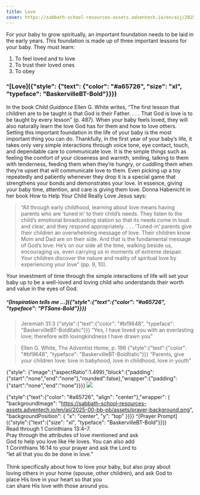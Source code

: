```yaml
---
title: Love
cover: https://sabbath-school-resources-assets.adventech.io/en/aij/2025-00-bb-pb/part-1-03-the-foundation-for-spiritual-growth/plant.png
---
```


For your baby to grow spiritually, an important foundation needs to be laid in the early years. This foundation is made up of three important lessons for your baby.
They must learn:

1. To feel loved and to love
2. To trust their loved ones
3. To obey


### ^[Love]({"style": {"text": {"color": "#a65726", "size": "xl", "typeface": "BaskervilleBT-Bold"}}})

In the book _Child Guidance_ Ellen G. White writes, “The first lesson that children are to be taught is that God is their Father. . . . That God is love is to be taught by every lesson” (p. 487). When your baby feels loved, they will also naturally learn the love God has for them and how to love others. Setting this important foundation in the life of your baby is the most important thing you can do. Thankfully, in the first year of your baby’s life, it takes only very simple interactions through voice tone, eye contact, touch, and dependable care to communicate love. It is the simple things such as feeling the comfort of your closeness and warmth, smiling, talking to them with tenderness, feeding them when they’re hungry, or cuddling them when they’re upset that will communicate love to them. Even picking up a toy repeatedly and patiently whenever they drop it is a special game that strengthens your bonds and demonstrates your love. In essence, giving your baby time, attention, and care is giving them love. Donna Habenicht in her book How to Help Your Child Really Love Jesus says:

> “All through early childhood, learning about love means having parents who are ʻtuned inʼ to their child’s needs. They listen to the child’s emotional broadcasting station so that its needs come in loud and clear, and they respond appropriately. . . . ʻTuned-inʼ parents give their children an overwhelming message of love. Their children know Mom and Dad are on their side. And that is the fundamental message of God’s love: He’s on our side all the time, walking beside us, encouraging us, even carrying us in moments of extreme despair. Your children discover the nature and reality of spiritual love by experiencing your love” (pp. 9, 10).

Your investment of time through the simple interactions of life will set your baby up to be a well-loved and loving child who understands their worth and value in the eyes of God.

##### ^[Inspiration tells me ...]({"style":{"text":{"color": "#a65726", "typeface": "PTSans-Bold"}}})

> <callout>Jeremiah 31:3</callout>
> {"style":{"text":{"color": "#bf9648", "typeface": "BaskervilleBT-BoldItalic"}}}
> “Yes, I have loved you with an everlasting love; therefore with lovingkindness I have drawn you”

> <callout>Ellen G. White, The Adventist Home, p. 196</callout>
> {"style":{"text":{"color": "#bf9648", "typeface": "BaskervilleBT-BoldItalic"}}}
> “Parents, give your children love: love in babyhood, love in childhood, love in youth”

{"style": {"image":{"aspectRatio":1.499},"block":{"padding":{"start":"none","end":"none"},"rounded":false},"wrapper":{"padding":{"start":"none","end":"none"}}}}
![](https://sabbath-school-resources-assets.adventech.io/en/aij/2025-01-bb-pb/part-1-03-the-foundation-for-spiritual-growth/cover.png)

{"style":{"text":{"color": "#a65726", "align": "center"},"wrapper": { "backgroundImage": "https://sabbath-school-resources-assets.adventech.io/en/aij/2025-00-bb-pb/assets/prayer-background.png", "backgroundPosition": { "x": "center", "y": "top" }}}}
^[Prayer Prompt]({"style":{"text":{"size": "xl", "typeface": "BaskervilleBT-Bold"}}})\
Read through 1 Corinthians 13:4–7.\
Pray through the attributes of love mentioned and ask\
God to help you love like He loves. You can also add\
1 Corinthians 16:14 to your prayer and ask the Lord to\
“let all that you do be done in love.”\
\
Think specifically about how to love your baby, but also pray about\
loving others in your home (spouse, other children), and ask God to\
place His love in your heart so that you\
can share His love with those around you.
